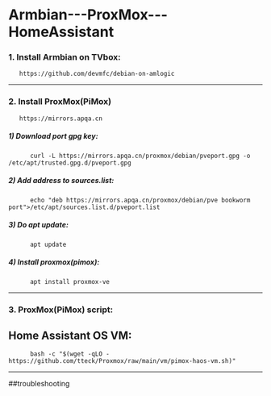 # Armbian---ProxMox---HomeAssistant




### 1. Install Armbian on TVbox:
       https://github.com/devmfc/debian-on-amlogic

** **

### 2. Install ProxMox(PiMox)
       https://mirrors.apqa.cn

#####  1) Download port gpg key:
          curl -L https://mirrors.apqa.cn/proxmox/debian/pveport.gpg -o /etc/apt/trusted.gpg.d/pveport.gpg

#####  2) Add address to sources.list:
          echo "deb https://mirrors.apqa.cn/proxmox/debian/pve bookworm port">/etc/apt/sources.list.d/pveport.list

#####  3) Do apt update:
          apt update

#####  4) Install proxmox(pimox):
          apt install proxmox-ve
** **

### 3. ProxMox(PiMox) script:
##     Home Assistant OS VM:
          bash -c "$(wget -qLO - https://github.com/tteck/Proxmox/raw/main/vm/pimox-haos-vm.sh)"

** **

##troubleshooting

